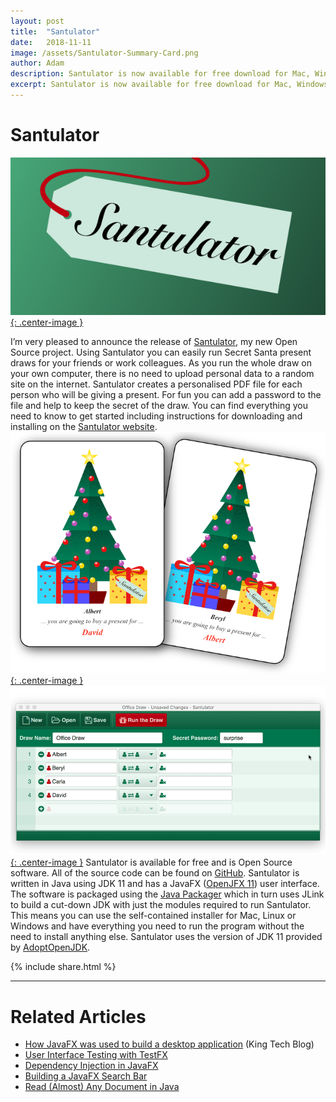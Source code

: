 ```yaml
---
layout: post
title:  "Santulator"
date:   2018-11-11
image: /assets/Santulator-Summary-Card.png
author: Adam
description: Santulator is now available for free download for Mac, Windows and Linux
excerpt: Santulator is now available for free download for Mac, Windows and Linux.  Using Santulator you can easily run Secret Santa present draws for your friends or work colleagues.
---
```

# Santulator
[![Santulator](/assets/Santulator-Summary-Card.png){: .center-image }][Santulator Download]

I’m very pleased to announce the release of [Santulator], my new Open Source project.  Using Santulator you can easily run Secret Santa present draws for your friends or work colleagues.  As you run the whole draw on your own computer, there is no need to upload personal data to a random site on the internet.  Santulator creates a personalised PDF file for each person who will be giving a present.  For fun you can add a password to the file and help to keep the secret of the draw.  You can find everything you need to know to get started including instructions for downloading and installing on the [Santulator website][Santulator].
[![Santulator draw results](/assets/Santulator-Draw-Selection-Two-Cards.png){: .center-image }][Santulator Download]
[![Santulator draw title](/assets/Santulator-Draw-Wizard-1.gif){: .center-image }][Santulator Download]
Santulator is available for free and is Open Source software.  All of the source code can be found on [GitHub].  Santulator is written in Java using JDK 11 and has a JavaFX ([OpenJFX 11][OpenJFX]) user interface.  The software is packaged using the [Java Packager] which in turn uses JLink to build a cut-down JDK with just the modules required to run Santulator.  This means you can use the self-contained installer for Mac, Linux or Windows and have everything you need to run the program without the need to install anything else.  Santulator uses the version of JDK 11 provided by [AdoptOpenJDK].

{% include share.html %}
___

# Related Articles
* [How JavaFX was used to build a desktop application] (King Tech Blog)
* [User Interface Testing with TestFX]
* [Dependency Injection in JavaFX]
* [Building a JavaFX Search Bar]
* [Read (Almost) Any Document in Java]

[How JavaFX was used to build a desktop application]:https://medium.com/king-tech-blog/how-javafx-was-used-to-build-a-desktop-application-7d4c680d8dc
[User Interface Testing with TestFX]:/2016/07/27/TestFX.html
[Dependency Injection in JavaFX]:/2016/11/13/JavaFX-Dependency-Injection.html
[Building a JavaFX Search Bar]:/2017/01/15/Search-Bar.html
[Read (Almost) Any Document in Java]:/2017/04/30/Read-Any-Document-Format.html

[GitHub]:https://github.com/Santulator/Santulator
[Santulator]:https://santulator.github.io/
[Santulator Download]:https://santulator.github.io/download/

[OpenJFX]:https://openjfx.io/
[Java Packager]:http://mail.openjdk.java.net/pipermail/openjfx-dev/2018-September/022500.html
[AdoptOpenJDK]:https://adoptopenjdk.net/